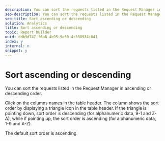 ```yaml
---
description: You can sort the requests listed in the Request Manager in ascending or descending order.
seo-description: You can sort the requests listed in the Request Manager in ascending or descending order.
seo-title: Sort ascending or descending
solution: Analytics
title: Sort ascending or descending
topic: Report builder
uuid: ddb9d747-f6a8-4b95-9e30-4c338934c641
index: y
internal: n
snippet: y
---
```


# Sort ascending or descending

You can sort the requests listed in the Request Manager in ascending or descending order.

Click on the columns names in the table header. The column shows the sort order by displaying a triangle icon in the table header. If the triangle is pointing down, sort order is descending (for alphanumeric data, 9-1 and Z-A), while if pointing up, the sort order is ascending (for alphanumeric data, 1-9 and A-Z).

The default sort order is ascending. 
